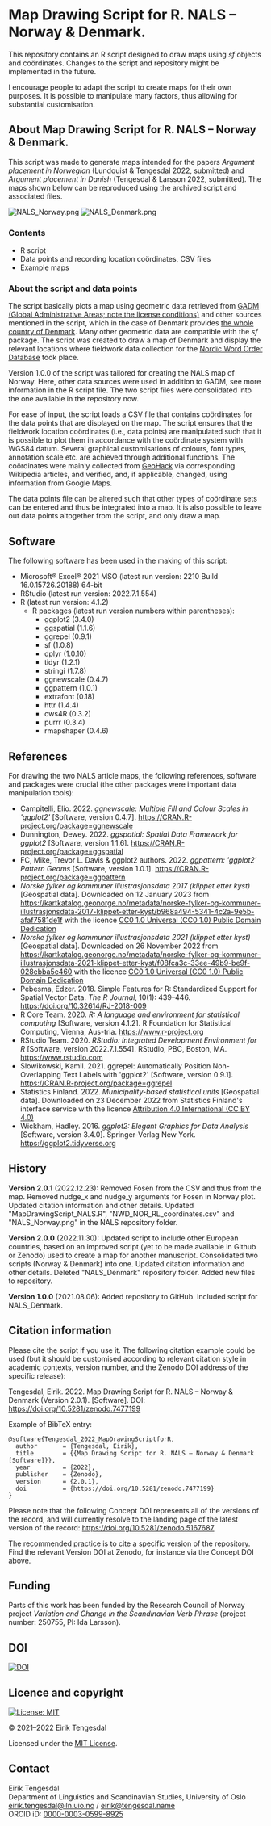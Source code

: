# Map Drawing Script for R. NALS – Norway & Denmark.
This repository contains an R script designed to draw maps using *sf* objects and coördinates. Changes to the script and repository might be implemented in the future.

I encourage people to adapt the script to create maps for their own purposes. It is possible to manipulate many factors, thus allowing for substantial customisation.

## About Map Drawing Script for R. NALS – Norway & Denmark.
This script was made to generate maps intended for the papers *Argument placement in Norwegian* (Lundquist & Tengesdal 2022, submitted) and *Argument placement in Danish* (Tengesdal & Larsson 2022, submitted). The maps shown below can be reproduced using the archived script and associated files.

![NALS_Norway.png](https://github.com/EirikTengesdal/MapDrawingScriptforR/blob/main/NALS/NALS_Norway.png)
![NALS_Denmark.png](https://github.com/EirikTengesdal/MapDrawingScriptforR/blob/main/NALS/NALS_Denmark.png)

### Contents
* R script
* Data points and recording location coördinates, CSV files
* Example maps

### About the script and data points
The script basically plots a map using geometric data retrieved from [GADM (Global Administrative Areas; note the license conditions)](https://gadm.org/license.html) and other sources mentioned in the script, which in the case of Denmark provides [the whole country of Denmark](https://biogeo.ucdavis.edu/data/gadm3.6/gpkg/gadm36_DNK_gpkg.zip). Many other geometric data are compatible with the *sf* package. The script was created to draw a map of Denmark and display the relevant locations where fieldwork data collection for the [Nordic Word Order Database](https://www.hf.uio.no/iln/english/about/organization/text-laboratory/projects/nwd/index.html) took place.

Version 1.0.0 of the script was tailored for creating the NALS map of Norway. Here, other data sources were used in addition to GADM, see more information in the R script file. The two script files were consolidated into the one available in the repository now.

For ease of input, the script loads a CSV file that contains coördinates for the data points that are displayed on the map. The script ensures that the fieldwork location coördinates (i.e., data points) are manipulated such that it is possible to plot them in accordance with the coördinate system with WGS84 datum. Several graphical customisations of colours, font types, annotation scale etc. are achieved through additional functions. The coördinates were mainly collected from [GeoHack](https://geohack.toolforge.org/) via corresponding Wikipedia articles, and verified, and, if applicable, changed, using information from Google Maps.

The data points file can be altered such that other types of coördinate sets can be entered and thus be integrated into a map. It is also possible to leave out data points altogether from the script, and only draw a map.

## Software
The following software has been used in the making of this script:

* Microsoft® Excel® 2021 MSO (latest run version: 2210 Build 16.0.15726.20188) 64-bit
* RStudio (latest run version: 2022.7.1.554)
* R (latest run version: 4.1.2)
  * R packages (latest run version numbers within parentheses):
	  * ggplot2 (3.4.0)
	  * ggspatial (1.1.6)
	  * ggrepel (0.9.1)
	  * sf (1.0.8)
	  * dplyr (1.0.10)
	  * tidyr (1.2.1)
	  * stringi (1.7.8)
	  * ggnewscale (0.4.7)
	  * ggpattern (1.0.1)
	  * extrafont (0.18)
	  * httr (1.4.4)
	  * ows4R (0.3.2)
	  * purrr (0.3.4)
	  * rmapshaper (0.4.6)

## References
For drawing the two NALS article maps, the following references, software and packages were crucial (the other packages were important data manipulation tools):

* Campitelli, Elio. 2022. *ggnewscale: Multiple Fill and Colour Scales in 'ggplot2'* [Software, version 0.4.7]. https://CRAN.R-project.org/package=ggnewscale
* Dunnington, Dewey. 2022. *ggspatial: Spatial Data Framework for ggplot2* [Software, version 1.1.6]. https://CRAN.R-project.org/package=ggspatial
* FC, Mike, Trevor L. Davis & ggplot2 authors. 2022. *ggpattern: 'ggplot2' Pattern Geoms* [Software, version 1.0.1]. https://CRAN.R-project.org/package=ggpattern
* *Norske fylker og kommuner illustrasjonsdata 2017 (klippet etter kyst)* [Geospatial data]. Downloaded on 12 January 2023 from https://kartkatalog.geonorge.no/metadata/norske-fylker-og-kommuner-illustrasjonsdata-2017-klippet-etter-kyst/b968a494-5341-4c2a-9e5b-afaf7581de1f with the licence [CC0 1.0 Universal (CC0 1.0) Public Domain Dedication](https://creativecommons.org/publicdomain/zero/1.0/)
* *Norske fylker og kommuner illustrasjonsdata 2021 (klippet etter kyst)* [Geospatial data]. Downloaded on 26 November 2022 from https://kartkatalog.geonorge.no/metadata/norske-fylker-og-kommuner-illustrasjonsdata-2021-klippet-etter-kyst/f08fca3c-33ee-49b9-be9f-028ebba5e460 with the licence [CC0 1.0 Universal (CC0 1.0) Public Domain Dedication](https://creativecommons.org/publicdomain/zero/1.0/)
* Pebesma, Edzer. 2018. Simple Features for R: Standardized Support for Spatial Vector Data. *The R Journal*, 10(1): 439–446. https://doi.org/10.32614/RJ-2018-009
* R Core Team. 2020. *R: A language and environment for statistical computing* [Software, version 4.1.2]. R Foundation for Statistical Computing, Vienna, Aus-tria. https://www.r-project.org
* RStudio Team. 2020. *RStudio: Integrated Development Environment for R* [Software, version 2022.7.1.554]. RStudio, PBC, Boston, MA. https://www.rstudio.com
* Slowikowski, Kamil. 2021. ggrepel: Automatically Position Non-Overlapping Text Labels with 'ggplot2' [Software, version 0.9.1]. https://CRAN.R-project.org/package=ggrepel
* Statistics Finland. 2022. *Municipality-based statistical units* [Geospatial data]. Downloaded on 23 December 2022 from Statistics Finland's interface service with the licence [Attribution 4.0 International (CC BY 4.0)](https://creativecommons.org/licenses/by/4.0/deed.en)
* Wickham, Hadley. 2016. *ggplot2: Elegant Graphics for Data Analysis* [Software, version 3.4.0]. Springer-Verlag New York. https://ggplot2.tidyverse.org

## History
**Version 2.0.1** (2022.12.23): Removed Fosen from the CSV and thus from the map. Removed nudge_x and nudge_y arguments for Fosen in Norway plot. Updated citation information and other details. Updated "MapDrawingScript_NALS.R", "NWD_NOR_RL_coordinates.csv" and "NALS_Norway.png" in the NALS repository folder.

**Version 2.0.0** (2022.11.30): Updated script to include other European countries, based on an improved script (yet to be made available in Github or Zenodo) used to create a map for another manuscript. Consolidated two scripts (Norway & Denmark) into one. Updated citation information and other details. Deleted "NALS_Denmark" repository folder. Added new files to repository.

**Version 1.0.0** (2021.08.06): Added repository to GitHub. Included script for NALS_Denmark.

## Citation information
Please cite the script if you use it. The following citation example could be used (but it should be customised according to relevant citation style in academic contexts, version number, and the Zenodo DOI address of the specific release):

Tengesdal, Eirik. 2022. Map Drawing Script for R. NALS – Norway & Denmark (Version 2.0.1). [Software]. DOI: https://doi.org/10.5281/zenodo.7477199

Example of BibTeX entry:
```
@software{Tengesdal_2022_MapDrawingScriptforR,
  author       = {Tengesdal, Eirik},
  title        = {{Map Drawing Script for R. NALS – Norway & Denmark [Software]}},
  year         = {2022},
  publisher    = {Zenodo},
  version      = {2.0.1},
  doi          = {https://doi.org/10.5281/zenodo.7477199}
}
```

Please note that the following Concept DOI represents all of the versions of the record, and will currently resolve to the landing page of the latest version of the record: https://doi.org/10.5281/zenodo.5167687

The recommended practice is to cite a specific version of the repository. Find the relevant Version DOI at Zenodo, for instance via the Concept DOI above.

## Funding
Parts of this work has been funded by the Research Council of Norway project *Variation and Change in the Scandinavian Verb Phrase* (project number: 250755, PI: Ida Larsson).

## DOI
[![DOI](https://zenodo.org/badge/393439333.svg)](https://zenodo.org/badge/latestdoi/393439333)

## Licence and copyright
[![License: MIT](https://img.shields.io/badge/License-MIT-yellow.svg)](https://opensource.org/licenses/MIT)

© 2021–2022 Eirik Tengesdal

Licensed under the [MIT License](LICENSE).

## Contact
Eirik Tengesdal  
Department of Linguistics and Scandinavian Studies, University of Oslo  
eirik.tengesdal@iln.uio.no / eirik@tengesdal.name  
ORCID iD: [0000-0003-0599-8925](https://orcid.org/0000-0003-0599-8925)
